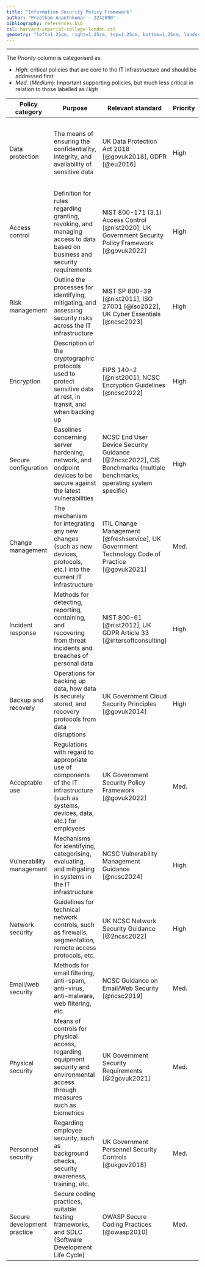 ```yaml
---
title: "Information Security Policy Framework"
author: "Preetham Ananthkumar – 2242090"
bibliography: references.bib
csl: harvard-imperial-college-london.csl
geometry: "left=1.25cm, right=1.25cm, top=1.25cm, bottom=1.25cm, landscape"
---
```


---

The $Priority$ column is categorised as:

- $High$: critical policies that are core to the IT infrastructure and should be addressed first
- $Med.$ ($Medium$): Important supporting policies, but much less critical in relation to those labelled as $High$

| Policy category             | Purpose                                                                                                                                | Relevant standard                                                                                                    | Priority | Applicable components                                                                               |
| --------------------------- | -------------------------------------------------------------------------------------------------------------------------------------- | -------------------------------------------------------------------------------------------------------------------- | -------- | --------------------------------------------------------------------------------------------------- |
| Data protection             | The means of ensuring the confidentiality, integrity, and availability of sensitive data                                               | UK Data Protection Act 2018 [@govuk2018], GDPR [@eu2016]                                                             | High     | - Active Directory <br> - ERP systems <br> - Email/file servers <br> - All endpoints (PCs/Laptops)  |
| Access control              | Definition for rules regarding granting, revoking, and managing access to data based on business and security requirements             | NIST 800-171 (3.1) Access Control [@nist2020], UK Government Security Policy Framework [@govuk2022]                  | High     | - Systems handling sensitive data <br> - Backup infrastructure <br> - Data flows with third-parties |
| Risk management             | Outline the processes for identifying, mitigating, and assessing security risks across the IT infrastructure                           | NIST SP 800-39 [@nist2011], ISO 27001 [@iso2022], UK Cyber Essentials [@ncsc2023]                                    | High     | - All IT systems, applications, data assets <br> - Business processes                               |
| Encryption                  | Description of the cryptographic protocols used to protect sensitive data at rest, in transit, and when backing up                     | FIPS 140-2 [@nist2001], NCSC Encryption Guidelines [@ncsc2022]                                                       | High     | - Servers <br> - Endpoints <br> - Backups <br> - Data transfers                                     |
| Secure configuration        | Baselines concerning server hardening, network, and endpoint devices to be secure against the latest vulnerabilities                   | NCSC End User Device Security Guidance [@2ncsc2022], CIS Benchmarks (multiple benchmarks, operating system specific) | High     | - Windows servers <br> - Linux Web servers <br> - Network devices <br> - Endpoints                  |
| Change management           | The mechanism for integrating any new changes (such as new devices, protocols, etc.) into the current IT infrastructure                | ITIL Change Management [@freshservice], UK Government Technology Code of Practice [@govuk2021]                       | Med.     | - All IT systems and infrastructure changes                                                         |
| Incident response           | Methods for detecting, reporting, containing, and recovering from threat incidents and breaches of personal data                       | NIST 800-61 [@nist2012], UK GDPR Article 33 [@intersoftconsulting]                                                   | High     | - All IT components <br> - Physical security                                                        |
| Backup and recovery         | Operations for backing up data, how data is securely stored, and recovery protocols from data disruptions                              | UK Government Cloud Security Principles [@govuk2014]                                                                 | High     | - Servers <br> - Critical applications <br> - Backup systems                                        |
| Acceptable use              | Regulations with regard to appropriate use of components of the IT infrastructure (such as systems, devices, data, etc.) for employees | UK Government Security Policy Framework [@govuk2022]                                                                 | Med.     | - All endpoints (PCs/Laptops) <br> - Remote access                                                  |
| Vulnerability management    | Mechanisms for identifying, categorising, evaluating, and mitigating in systems in the IT infrastructure                               | NCSC Vulnerability Management Guidance [@ncsc2024]                                                                   | High     | - All IT assets <br> - Web applications                                                             |
| Network security            | Guidelines for technical network controls, such as firewalls, segmentation, remote access protocols, etc.                              | UK NCSC Network Security Guidance [@2ncsc2022]                                                                       | High     | - Firewalls <br> - Network zones <br> - Remote access                                               |
| Email/web security          | Methods for email filtering, anti-spam, anti-virus, anti-malware, web filtering, etc.                                                  | NCSC Guidance on Email/Web Security [@ncsc2019]                                                                      | Med.     | - Email servers <br> - Web servers <br> - Endpoints                                                 |
| Physical security           | Means of controls for physical access, regarding equipment security and environmental access through measures such as biometrics       | UK Government Security Requirements [@2govuk2021]                                                                    | Med.     | - Facilities <br> - Data centers <br> - Equipment                                                   |
| Personnel security          | Regarding employee security, such as background checks, security awareness, training, etc.                                             | UK Government Personnel Security Controls [@ukgov2018]                                                               | Med.     | - HR processes <br> - Employee lifecycle                                                            |
| Secure development practice | Secure coding practices, suitable testing frameworks, and SDLC (Software Development Life Cycle)                                       | OWASP Secure Coding Practices [@owasp2010]                                                                           | Med.     | - R&D engineering environment                                                                       |
